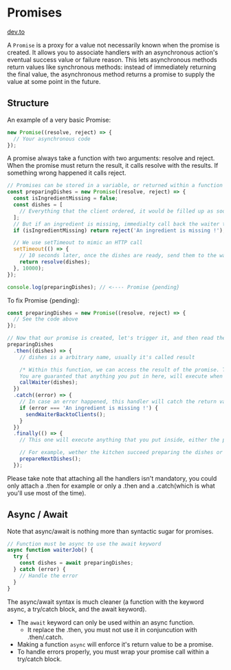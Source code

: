 # Promises

[dev.to](https://dev.to/spartakyste/the-promises-guide-i-would-have-loved-as-a-junior-developper-3621)

A `Promise` is a proxy for a value not necessarily known when the promise is created. It allows you to associate handlers with an asynchronous action's eventual success value or failure reason. This lets asynchronous methods return values like synchronous methods: instead of immediately returning the final value, the asynchronous method returns a promise to supply the value at some point in the future.

## Structure

An example of a very basic Promise:

```javascript
new Promise((resolve, reject) => {
  // Your asynchronous code
});
```

A promise always take a function with two arguments: resolve and reject. When the promise must return the result, it calls resolve with the results. If something wrong happened it calls reject.

```javascript
// Promises can be stored in a variable, or returned within a function
const preparingDishes = new Promise((resolve, reject) => {
  const isIngredientMissing = false;
  const dishes = [
    // Everything that the client ordered, it would be filled up as soon as one is ready
  ];
  // But if an ingredient is missing, immedialty call back the waiter to inform the clients
  if (isIngredientMissing) return reject('An ingredient is missing !');

  // We use setTimeout to mimic an HTTP call
  setTimeout(() => {
    // 10 seconds later, once the dishes are ready, send them to the waiter
    return resolve(dishes);
  }, 10000);
});

console.log(preparingDishes); // <---- Promise {pending}
```

To fix Promise {pending}:

```javascript
const preparingDishes = new Promise((resolve, reject) => {
  // See the code above
});

// Now that our promise is created, let's trigger it, and then read the results
preparingDishes
  .then((dishes) => {
    // dishes is a arbitrary name, usually it's called result

    /* Within this function, we can access the result of the promise. The parameter will be the value you gave to the resolve.
    You are guaranted that anything you put in here, will execute when the promise is fullfilled (succesfull) */
    callWaiter(dishes);
  })
  .catch((error) => {
    // In case an error happened, this handler will catch the return value inside your above reject or any error that could happen in your promise code
    if (error === 'An ingredient is missing !') {
      sendWaiterBacktoClients();
    }
  })
  .finally(() => {
    // This one will execute anything that you put inside, either the promise succeed or not

    // For example, wether the kitchen succeed preparing the dishes or not, they'll have to start the next one
    prepareNextDishes();
  });
```

Please take note that attaching all the handlers isn't mandatory, you could only attach a .then for example or only a .then and a .catch(which is what you'll use most of the time).

## Async / Await

Note that async/await is nothing more than syntactic sugar for promises.

```javascript
// Function must be async to use the await keyword
async function waiterJob() {
  try {
    const dishes = await preparingDishes;
  } catch (error) {
    // Handle the error
  }
}
```

The async/await syntax is much cleaner (a function with the keyword async, a try/catch block, and the await keyword).

- The `await` keyword can only be used within an async function.
  - It replace the .then, you must not use it in conjuncution with .then/.catch.
- Making a function `async` will enforce it's return value to be a promise.
- To handle errors properly, you must wrap your promise call within a try/catch block.
